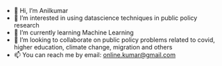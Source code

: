 - 👋 Hi, I’m Anilkumar
- 👀 I’m interested in using datascience techniques in public policy research
- 🌱 I’m currently learning Machine Learning
- 💞️ I’m looking to collaborate on public policy problems related to covid, higher education, climate change, migration and others
- 📫 You can reach me by email: online.kumar@gmail.com

<!---
Anilkumar-Krishna/Anilkumar-Krishna is a ✨ special ✨ repository because its `README.md` (this file) appears on your GitHub profile.
You can click the Preview link to take a look at your changes.
--->
